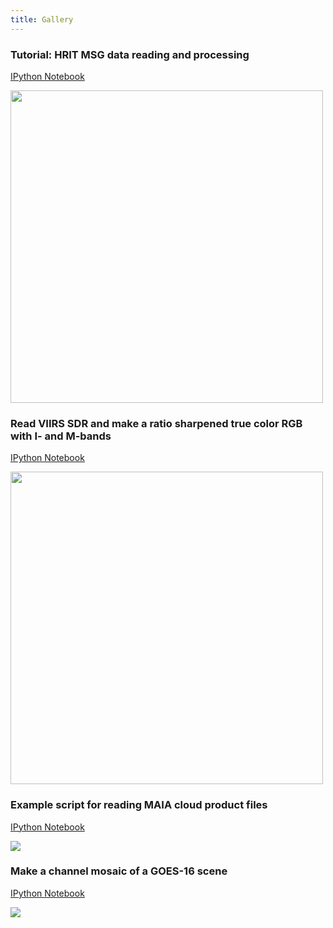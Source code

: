 ```yaml
---
title: Gallery
---
```


### Tutorial: HRIT MSG data reading and processing
[IPython Notebook](https://nbviewer.jupyter.org/github/pytroll/pytroll-examples/blob/main/satpy/hrit_msg_tutorial.ipynb)

<img src="https://nbviewer.jupyter.org/github/pytroll/pytroll-examples/blob/main/satpy/natural_hrit_resampled.png" height="500">

### Read VIIRS SDR and make a ratio sharpened true color RGB with I- and M-bands
[IPython Notebook](https://nbviewer.jupyter.org/github/pytroll/pytroll-examples/blob/main/satpy/satpy_rayleigh_iband_enhanced.ipynb)

<img src="https://media.githubusercontent.com/media/pytroll/pytroll-examples/main/satpy/viirs_true_color_iband_enhanced_thumb.png" height="500">

### Example script for reading MAIA cloud product files
[IPython Notebook](https://nbviewer.jupyter.org/github/pytroll/pytroll-examples/blob/main/satpy/polar_maia.ipynb)

<img src="https://nbviewer.jupyter.org/github/pytroll/pytroll-examples/blob/main/satpy/ct.png">

### Make a channel mosaic of a GOES-16 scene
[IPython Notebook](https://nbviewer.jupyter.org/github/pytroll/pytroll-examples/blob/main/satpy/GOES-16%20Mosaic%20.ipynb)

<img src="https://nbviewer.jupyter.org/github/pytroll/pytroll-examples/blob/main/satpy/montage_abi.jpg">
